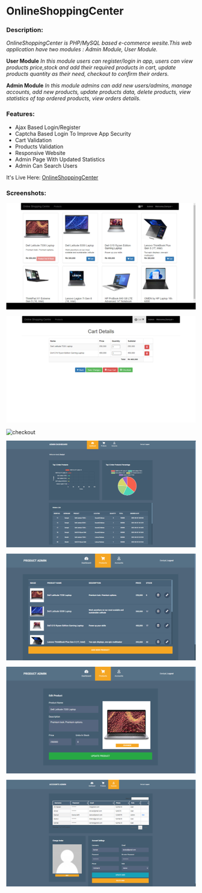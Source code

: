 # OnlineShoppingCenter

### Description:

_OnlineShoppingCenter is PHP/MySQL based e-commerce wesite.This web application have two modules : Admin Module, User Module._

**User Module**  _In this module users can register/login in app, users can view products price,stock and add their required products in cart, update products quantity as their need, checkout to confirm their orders._

**Admin Module** _In this module admins can add new users/admins, manage accounts, add new products, update products data, delete products, view statistics of top ordered products, view orders details._

### Features:
- Ajax Based Login/Register
- Captcha Based Login To Improve App Security
- Cart Validation
- Products Validation
- Responsive Website
- Admin Page With Updated Statistics
- Admin Can Search Users

It's Live Here: [OnlineShoppingCenter](https://onlineshoppingcenter.free.nf)

### Screenshots:

![home](https://github.com/MuhammadDaniyal32/OnlineShoppingCenter-EcommerceWebsite/blob/main/Website%20Screenshots/bandicam%202022-08-02%2023-12-37-285.jpg)

![cart](https://github.com/MuhammadDaniyal32/OnlineShoppingCenter-EcommerceWebsite/blob/main/Website%20Screenshots/bandicam%202022-08-02%2023-14-09-324.jpg)

![checkout](https://user-images.githubusercontent.com/55941433/184923086-152b996c-291a-475c-b046-1d3549685600.png)

![admin](https://github.com/MuhammadDaniyal32/OnlineShoppingCenter-EcommerceWebsite/blob/main/Website%20Screenshots/bandicam%202022-08-02%2023-16-33-542.jpg)

![products](https://github.com/MuhammadDaniyal32/OnlineShoppingCenter-EcommerceWebsite/blob/main/Website%20Screenshots/bandicam%202022-08-02%2023-16-43-112.jpg)

![updateproduct](https://github.com/MuhammadDaniyal32/OnlineShoppingCenter-EcommerceWebsite/blob/main/Website%20Screenshots/bandicam%202022-08-02%2023-18-00-448.jpg)

![accounts](https://github.com/MuhammadDaniyal32/OnlineShoppingCenter-EcommerceWebsite/blob/main/Website%20Screenshots/bandicam%202022-08-02%2023-17-00-455.jpg)
